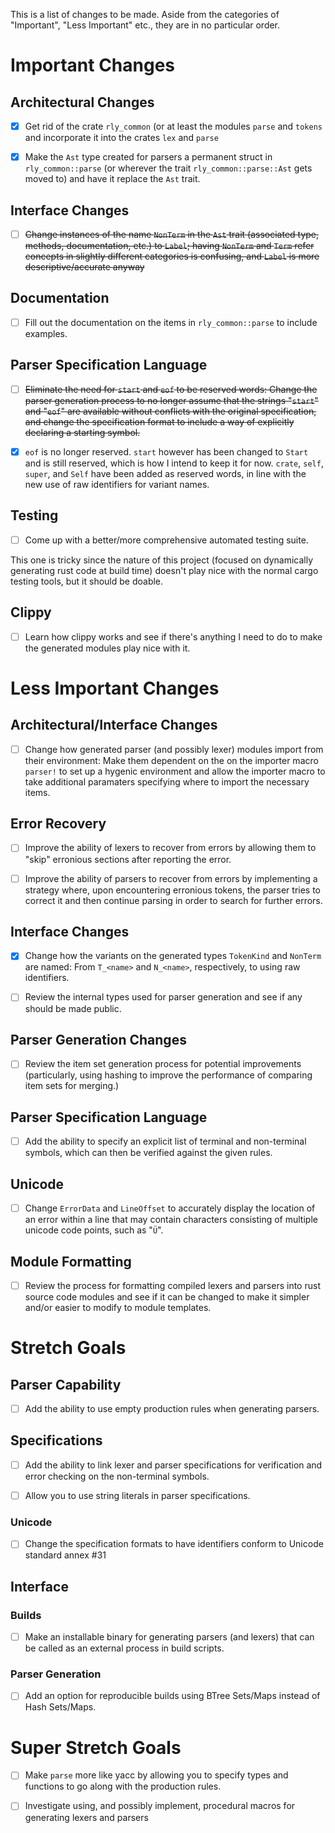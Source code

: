 This is a list of changes to be made. Aside from the categories of "Important", "Less
Important" etc., they are in no particular order.

# Important Changes

## Architectural Changes

- [x] Get rid of the crate `rly_common` (or at least the modules `parse` and `tokens`
and incorporate it into the crates `lex` and `parse`

- [x] Make the `Ast` type created for parsers a permanent struct in
`rly_common::parse` (or wherever the trait `rly_common::parse::Ast` gets moved to) and
have it replace the `Ast` trait.

## Interface Changes

- [ ] ~~Change instances of the name `NonTerm` in the `Ast` trait (associated type,
methods, documentation, etc.) to `Label`; having `NonTerm` and `Term` refer concepts
in slightly different categories is confusing, and `Label` is more
descriptive/accurate anyway~~

## Documentation

- [ ] Fill out the documentation on the items in `rly_common::parse` to include
examples.

## Parser Specification Language

- [ ] ~~Eliminate the need for `start` and `eof` to be reserved words: Change the parser
generation process to no longer assume that the strings "`start`" and "`eof`" are
available without conflicts with the original specification, and change the specification
format to include a way of explicitly declaring a starting symbol.~~

- [x] `eof` is no longer reserved. `start` however has been changed to `Start` and is
still reserved, which is how I intend to keep it for now. `crate`, `self`, `super`, and
`Self` have been added as reserved words, in line with the new use of raw identifiers for
variant names.

## Testing

- [ ] Come up with a better/more comprehensive automated testing suite.

This one is tricky since the nature of this project (focused on dynamically generating
rust code at build time) doesn't play nice with the normal cargo testing tools, but it
should be doable.

## Clippy

- [ ] Learn how clippy works and see if there's anything I need to do to make the
generated modules play nice with it.

# Less Important Changes

## Architectural/Interface Changes

- [ ] Change how generated parser (and possibly lexer) modules import from their
environment: Make them dependent on the on the importer macro `parser!` to set up a
hygenic environment and allow the importer macro to take additional paramaters
specifying where to import the necessary items.

## Error Recovery

- [ ] Improve the ability of lexers to recover from errors by allowing them to "skip"
erronious sections after reporting the error.

- [ ] Improve the ability of parsers to recover from errors by implementing a strategy
where, upon encountering erronious tokens, the parser tries to correct it and then
continue parsing in order to search for further errors.

## Interface Changes

- [x] Change how the variants on the generated types `TokenKind` and `NonTerm` are
named: From `T_<name>` and `N_<name>`, respectively, to using raw identifiers.

- [ ] Review the internal types used for parser generation and see if any should be
made public.

## Parser Generation Changes

- [ ] Review the item set generation process for potential improvements (particularly,
using hashing to improve the performance of comparing item sets for merging.)

## Parser Specification Language

- [ ] Add the ability to specify an explicit list of terminal and non-terminal
symbols, which can then be verified against the given rules.

## Unicode

- [ ] Change `ErrorData` and `LineOffset` to accurately display the location of an
error within a line that may contain characters consisting of multiple unicode code
points, such as "`Ü`".

## Module Formatting

- [ ] Review the process for formatting compiled lexers and parsers into rust source code
modules and see if it can be changed to make it simpler and/or easier to modify to module
templates.

# Stretch Goals

## Parser Capability

- [ ] Add the ability to use empty production rules when generating parsers.

## Specifications

- [ ] Add the ability to link lexer and parser specifications for verification and
error checking on the non-terminal symbols.

- [ ] Allow you to use string literals in parser specifications.

### Unicode

- [ ] Change the specification formats to have identifiers conform to Unicode standard
annex #31

## Interface

### Builds

- [ ] Make an installable binary for generating parsers (and lexers) that can be called as
an external process in build scripts.

### Parser Generation

- [ ] Add an option for reproducible builds using BTree Sets/Maps instead of Hash
Sets/Maps.

# Super Stretch Goals

- [ ] Make `parse` more like yacc by allowing you to specify types and functions to go
along with the production rules.

- [ ] Investigate using, and possibly implement, procedural macros for generating lexers
and parsers
